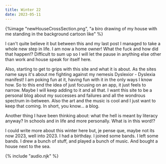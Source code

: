 ```yaml
---
title: Winter 22
date: 2023-05-11
---
```


{%image "newHouseCrossSection.png", "a biro drawing of my house with me standing in the background cartoon like" %}


I can't quite believe it but between this and my last post I managed to take a
whole new step in life. I am now a home owner! What the fuck and how did that
happen!? Difficult to sum up so I will let the pause in anything else other than
work and house speak for itself here.

Also, starting to get to grips with this site and what it is about. As the sites
name says it's about me fighting against my nemesis Dyslexior - Dyslexia
manifest! I am poking fun at it, having fun with it in the only ways I know how.
So to this end the idea of just focusing on an app, it just feels to narrow.
Maybe I will keep adding to it and all that. I want this site to be a personal
blog about my successes and failures and all the wondrous spectrum in-between.
Also the art and the music is cool and I just want to keep that coming. In
short, you know... a blog.

Another thing I have been thinking about: what the hell is meant by literacy
anyway? In schools and in life and more personally. What is in this word!?

I could write more about this winter here but, je pense que, maybe not its now
2023, well into 2023. I had a birthday. I joined some bands. I left some bands.
I drew a bunch of stuff, and played a bunch of music. And bought a house next to
the sea.

<audio id="song"><source src="{{ '/posts/assets/music/newSynth.mp3' | url }}"/></audio>
<audio id="songB"><source src="{{ '/posts/assets/music/newHouseJam.mp3' | url }}"/></audio>
{% include "audio.njk" %}
